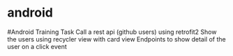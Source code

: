 # android
#Android Training Task
Call a rest api (github users) using retrofit2
Show the users using recycler view with card view
Endpoints to show detail of the user on a click event
